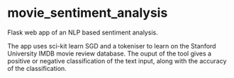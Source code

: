 # movie_sentiment_analysis
Flask web app of an NLP based sentiment analysis.

The app uses sci-kit learn SGD and a tokeniser to learn on the Stanford University IMDB movie review database. 
The ouput of the tool gives a positive or negative classification of the text input, along with the accuracy of the classification.
